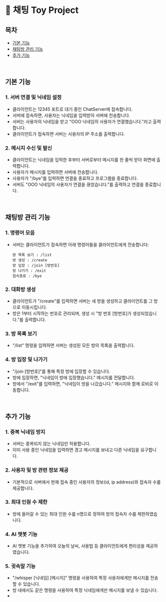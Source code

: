 # 📢 채팅 Toy Project


## 목차
- [기본 기능](#기본-기능)
- [채팅방 관리 기능](#채팅방-관리-기능)
- [추가 기능](#추가-기능)

<br>

## 기본 기능
### 1. 서버 연결 및 닉네임 설정
- 클라이언트는 12345 포트로 대기 중인 ChatServer에 접속합니다. <br>
- 서버에 접속하면, 사용자는 닉네임을 입력받아 서버에 전송합니다. <br>
- 서버는 사용자의 닉네임을 받고 "OOO 닉네임의 사용자가 연결했습니다."라고 출력합니다. <br>
- 클라이언트가 접속하면 서버는 사용자의 IP 주소를 출력합니다. <br>

### 2. 메시지 수신 및 발신
- 클라이언트는 닉네임을 입력한 후부터 서버로부터 메시지를 한 줄씩 받아 화면에 출력합니다. <br>
- 사용자가 메시지를 입력하면 서버에 전송합니다. <br>
- 사용자가 "/bye"를 입력하면 연결을 종료하고 프로그램을 종료합니다.
- 서버도 "OOO 닉네임의 사용자가 연결을 끊었습니다."를 출력하고 연결을 종료합니다. <br>

<br>

## 채팅방 관리 기능
### 1. 명령어 모음

- 서버는 클라이언트가 접속하면 아래 명령어들을 클라이언트에게 전송합니다:
    
    ```
    방 목록 보기 : /list
    방 생성 : /create
    방 입장 : /join [방번호]
    방 나가기 : /exit
    접속종료 : /bye
    ```
    
### 2. 대화방 생성

- 클라이언트가 "/create"를 입력하면 서버는 새 방을 생성하고 클라이언트를 그 방으로 이동시킵니다. <br>
- 방은 1부터 시작하는 번호로 관리되며, 생성 시 "방 번호 [방번호]가 생성되었습니다."를 출력합니다. <br>

### 3. 방 목록 보기

- "/list" 명령을 입력하면 서버는 생성된 모든 방의 목록을 출력합니다. <br>

### 4. 방 입장 및 나가기

- "/join [방번호]"를 통해 특정 방에 입장할 수 있습니다.
- 방에 입장하면, "닉네임이 방에 입장했습니다." 메시지를 전달합니다. <br>
- 방에서 "/exit"를 입력하면, "닉네임이 방을 나갔습니다." 메시지와 함께 로비로 이동합니다.

<br>

## 추가 기능
### 1. 중복 닉네임 방지

- 서버는 중복되지 않는 닉네임만 허용합니다.
- 이미 사용 중인 닉네임을 입력하면 경고 메시지를 보내고 다른 닉네임을 요구합니다.

### 2. 사용자 및 방 관련 정보 제공

- 기본적으로 서버에서 현재 접속 중인 사용자의 정보(id, ip address)와 접속자 수를 제공합니다.

### 3. 최대 인원 수 제한

- 방에 들어갈 수 있는 최대 인원 수를 n명으로 정하여 방의 접속자 수를 제한하였습니다.

### 4. AI 챗봇 기능
  
- AI 챗봇 기능을 추가하여 오늘의 날씨, 사용법 등 클라이언트에게 편리성을 제공하였습니다.


### 5. 귓속말 기능

- "/whisper [닉네임] [메시지]" 명령을 사용하여 특정 사용자에게만 메시지를 전송할 수 있습니다. 
- 방 내에서도 같은 명령을 사용하여 특정 닉네임에게만 메시지를 보낼 수 있습니다.
- 
<!--
### 6. 채팅 내역 저장 기능

- 유저 간 채팅에 작성한 내용들을 파일로 만들어 채팅 내역을 확인할 수 있게 만듭니다.

### 7. 비밀 방 생성

- 비밀 방을 생성하여 비밀번호를 알고 있는 클라이언트만 접속이 가능합니다.

-->
